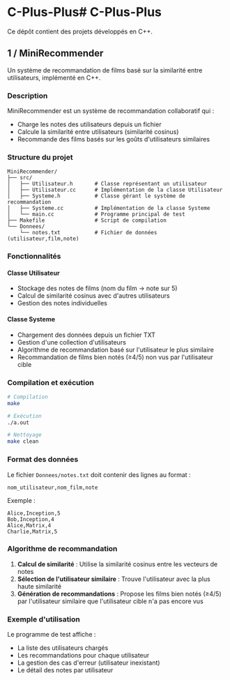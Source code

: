 # C-Plus-Plus# C-Plus-Plus

Ce dépôt contient des projets développés en C++.

## 1 / MiniRecommender

Un système de recommandation de films basé sur la similarité entre utilisateurs, implémenté en C++.

### Description

MiniRecommender est un système de recommandation collaboratif qui :
- Charge les notes des utilisateurs depuis un fichier
- Calcule la similarité entre utilisateurs (similarité cosinus)
- Recommande des films basés sur les goûts d'utilisateurs similaires

### Structure du projet

```
MiniRecommender/
├── src/
│   ├── Utilisateur.h       # Classe représentant un utilisateur
│   ├── Utilisateur.cc      # Implémentation de la classe Utilisateur
│   ├── Systeme.h           # Classe gérant le système de recommandation
│   ├── Systeme.cc          # Implémentation de la classe Systeme
│   └── main.cc             # Programme principal de test
├── Makefile                # Script de compilation
└── Donnees/
    └── notes.txt           # Fichier de données (utilisateur,film,note)
```

### Fonctionnalités

#### Classe Utilisateur
- Stockage des notes de films (nom du film → note sur 5)
- Calcul de similarité cosinus avec d'autres utilisateurs
- Gestion des notes individuelles

#### Classe Systeme
- Chargement des données depuis un fichier TXT
- Gestion d'une collection d'utilisateurs
- Algorithme de recommandation basé sur l'utilisateur le plus similaire
- Recommandation de films bien notés (≥4/5) non vus par l'utilisateur cible

### Compilation et exécution

```bash
# Compilation
make

# Exécution
./a.out

# Nettoyage
make clean
```

### Format des données

Le fichier `Donnees/notes.txt` doit contenir des lignes au format :
```
nom_utilisateur,nom_film,note
```

Exemple :
```
Alice,Inception,5
Bob,Inception,4
Alice,Matrix,4
Charlie,Matrix,5
```

### Algorithme de recommandation

1. **Calcul de similarité** : Utilise la similarité cosinus entre les vecteurs de notes
2. **Sélection de l'utilisateur similaire** : Trouve l'utilisateur avec la plus haute similarité
3. **Génération de recommandations** : Propose les films bien notés (≥4/5) par l'utilisateur similaire que l'utilisateur cible n'a pas encore vus

### Exemple d'utilisation

Le programme de test affiche :
- La liste des utilisateurs chargés
- Les recommandations pour chaque utilisateur
- La gestion des cas d'erreur (utilisateur inexistant)
- Le détail des notes par utilisateur
##